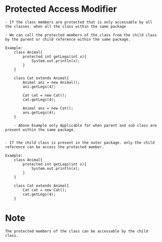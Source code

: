 # Protected Access Modifier
    - If the class members are protected that is only accessable by all the classes. when all the class within the same package

    - We can call the protected members of the class from the child class by the parent or child reference within the same package.

    Example:
        class Animal{
            protected int getLegs(int x){
                System.out.println(x);
            }
        }

        class Cat extends Animal{
            Animal ani = new Animal();
            ani.getLegs(4);

            Cat cat = new Cat();
            cat.getLegs(4);

            Animal ans = new Cat();
            ans.getLegs(4);
        }

        - Above Example only Applicable for when parent and sub class are present within the same package.


    - If the child class is present in the outer package. only the child reference can be access the protected member.

    Example:
        class Animal{
            protected int getLegs(int x){
                System.out.println(x);
            }
        }

        class Cat extends Animal{
            Cat cat = new Cat();
            cat.getLegs(4);
        }

# Note
    The protected members of the class can be accessable by the child class.
